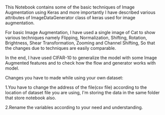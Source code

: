 This Notebook contains some of the basic techniques of Image Augmentation using Keras and more importantly I have described various attributes of ImageDataGenerator class of keras used for image augmentation.

For basic Image Augmentation, I have used a single image of Cat to show various techniques namely Flipping, Normalization, Shifting, Rotation, Brightness, Shear Transformation, Zooming and Channel Shifting, So that the changes due to techniques are easily comparable.

In the end, I have used CIFAR-10 to generalize the model with some Image Augmented features and to check how the flow and generator works with model.

Changes you have to made while using your own dataset:

1.You have to change the address of the file(csv file) according to the location of dataset file you are using, I'm storing the data in the same folder that store notebook also.

2.Rename the variables according to your need and understanding.

